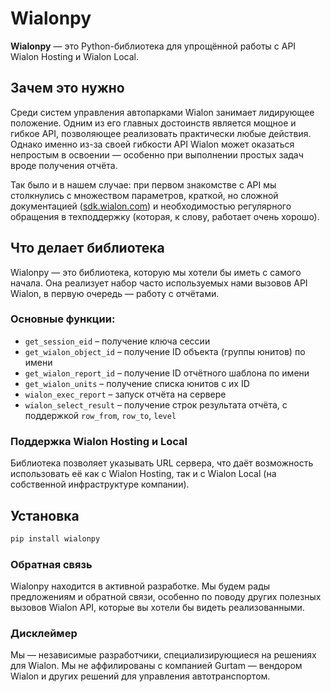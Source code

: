 # Wialonpy

**Wialonpy** — это Python-библиотека для упрощённой работы с API Wialon Hosting и Wialon Local.

## Зачем это нужно

Среди систем управления автопарками Wialon занимает лидирующее положение. Одним из его главных достоинств является мощное и гибкое API, позволяющее реализовать практически любые действия. Однако именно из-за своей гибкости API Wialon может оказаться непростым в освоении — особенно при выполнении простых задач вроде получения отчёта.

Так было и в нашем случае: при первом знакомстве с API мы столкнулись с множеством параметров, краткой, но сложной документацией ([sdk.wialon.com](https://sdk.wialon.com/wiki/en/start)) и необходимостью регулярного обращения в техподдержку (которая, к слову, работает очень хорошо).

## Что делает библиотека

Wialonpy — это библиотека, которую мы хотели бы иметь с самого начала. Она реализует набор часто используемых нами вызовов API Wialon, в первую очередь — работу с отчётами.

### Основные функции:

- `get_session_eid` – получение ключа сессии
- `get_wialon_object_id` – получение ID объекта (группы юнитов) по имени
- `get_wialon_report_id` – получение ID отчётного шаблона по имени
- `get_wialon_units` – получение списка юнитов с их ID
- `wialon_exec_report` – запуск отчёта на сервере
- `wialon_select_result` – получение строк результата отчёта, с поддержкой `row_from`, `row_to`, `level`

### Поддержка Wialon Hosting и Local

Библиотека позволяет указывать URL сервера, что даёт возможность использовать её как с Wialon Hosting, так и с Wialon Local (на собственной инфраструктуре компании).

## Установка

```bash
pip install wialonpy
```

###  Обратная связь

Wialonpy находится в активной разработке. Мы будем рады предложениям и обратной связи, особенно по поводу других полезных вызовов Wialon API, которые вы хотели бы видеть реализованными.

### Дисклеймер

Мы — независимые разработчики, специализирующиеся на решениях для Wialon. Мы не аффилированы с компанией Gurtam — вендором Wialon и других решений для управления автотранспортом.